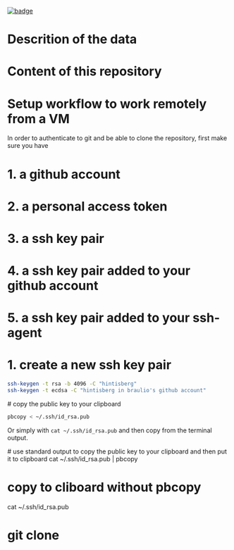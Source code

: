 <a className="gh-badge" href="https://datahub.io/@brauliobarahona/CKW_smart_meter_data?_gl=1*bvkdbm*_ga*MTI5ODg4NTcwNy4xNzU4NzI0Mjg5*_ga_R6X92HM43Q*czE3NTkxNzc1NDUkbzEwJGcxJHQxNzU5MTc3ODg3JGo2MCRsMCRoMA.."><img src="https://badgen.net/badge/icon/View%20on%20datahub.io/orange?icon=https://datahub.io/datahub-cube-badge-icon.svg&label&scale=1.25" alt="badge" /></a>

# Descrition of the data

# Content of this repository

# Setup workflow to work remotely from a VM

In order to authenticate to git and be able to clone the repository, first make sure you have
# 1. a github account
# 2. a personal access token
# 3. a ssh key pair
# 4. a ssh key pair added to your github account
# 5. a ssh key pair added to your ssh-agent

# 1. create a new ssh key pair
```bash
ssh-keygen -t rsa -b 4096 -C "hintisberg"
ssh-keygen -t ecdsa -C "hintisberg in braulio's github account"
````

# copy the public key to your clipboard
```bash
pbcopy < ~/.ssh/id_rsa.pub
```

Or simply with `cat ~/.ssh/id_rsa.pub` and then copy from the terminal output.

# use standard output to copy the public key to your clipboard and then put it to clipboard
cat ~/.ssh/id_rsa.pub | pbcopy

# copy to cliboard without pbcopy
cat ~/.ssh/id_rsa.pub

# git clone